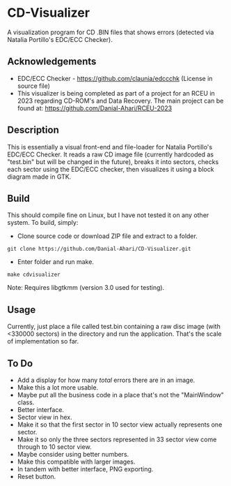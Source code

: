 # CD-Visualizer
A visualization program for CD .BIN files that shows errors (detected via Natalia Portillo's EDC/ECC Checker).

## Acknowledgements

- EDC/ECC Checker - https://github.com/claunia/edccchk (License in source file)  
- This visualizer is being completed as part of a project for an RCEU in 2023 regarding CD-ROM's and Data Recovery. The main project can be found at: https://github.com/Danial-Ahari/RCEU-2023

## Description

This is essentially a visual front-end and file-loader for Natalia Portillo's EDC/ECC Checker. It reads a raw CD image file (currently hardcoded as "test.bin" but will be changed in the future), breaks it into sectors, checks each sector using the EDC/ECC checker, then visualizes it using a block diagram made in GTK.

## Build

This should compile fine on Linux, but I have not tested it on any other system. To build, simply:

- Clone source code or download ZIP file and extract to a folder.

`git clone https://github.com/Danial-Ahari/CD-Visualizer.git`

- Enter folder and run make.

`make cdvisualizer`

Note: Requires libgtkmm (version 3.0 used for testing).

## Usage

Currently, just place a file called test.bin containing a raw disc image (with <330000 sectors) in the directory and run the application. That's the scale of implementation so far.

## To Do

- Add a display for how many *total* errors there are in an image.
- Make this a lot more usable.
- Maybe put all the business code in a place that's not the "MainWindow" class.
- Better interface.
- Sector view in hex.
- Make it so that the first sector in 10 sector view actually represents one sector.
- Make it so only the three sectors represented in 33 sector view come through to 10 sector view.
- Maybe consider using better numbers.
- Make this compatible with larger images.
- In tandem with better interface, PNG exporting.
- Reset button.
